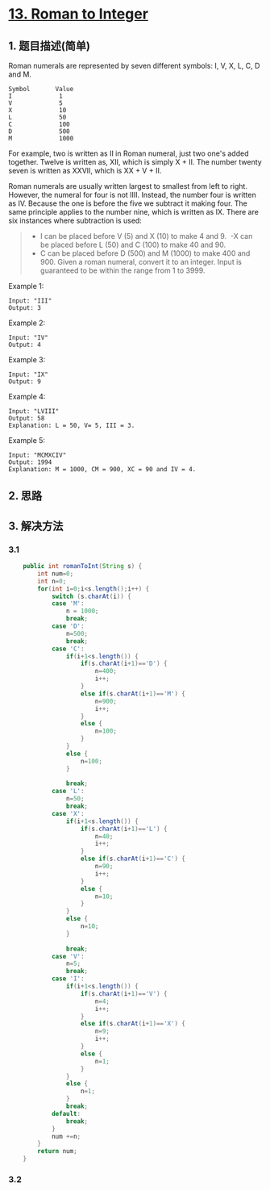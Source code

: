 # [13. Roman to Integer](https://leetcode-cn.com/problems/roman-to-integer/)

## 1. 题目描述(简单)

Roman numerals are represented by seven different symbols: I, V, X, L, C, D and M.
```
Symbol       Value
I             1
V             5
X             10
L             50
C             100
D             500
M             1000
```
For example, two is written as II in Roman numeral, just two one's added together. Twelve is written as, XII, which is simply X + II. The number twenty seven is written as XXVII, which is XX + V + II.

Roman numerals are usually written largest to smallest from left to right. However, the numeral for four is not IIII. Instead, the number four is written as IV. Because the one is before the five we subtract it making four. The same principle applies to the number nine, which is written as IX. There are six instances where subtraction is used:

> - I can be placed before V (5) and X (10) to make 4 and 9. 
> -X can be placed before L (50) and C (100) to make 40 and 90. 
> - C can be placed before D (500) and M (1000) to make 400 and 900.
> Given a roman numeral, convert it to an integer. Input is guaranteed to be within the range from 1 to 3999.

Example 1:
```
Input: "III"
Output: 3
```
Example 2:
```
Input: "IV"
Output: 4
```
Example 3:
```
Input: "IX"
Output: 9
```
Example 4:
```
Input: "LVIII"
Output: 58
Explanation: L = 50, V= 5, III = 3.
```
Example 5:
```
Input: "MCMXCIV"
Output: 1994
Explanation: M = 1000, CM = 900, XC = 90 and IV = 4.
```

## 2. 思路

## 3. 解决方法

### 3.1


```java
	public int romanToInt(String s) {
        int num=0;
        int n=0;
        for(int i=0;i<s.length();i++) {
        	switch (s.charAt(i)) {
			case 'M':
				n = 1000;
				break;
			case 'D':
				n=500;
				break;
			case 'C':
				if(i+1<s.length()) {
					if(s.charAt(i+1)=='D') {
						n=400;
						i++;
					}
					else if(s.charAt(i+1)=='M') {
						n=900;
						i++;
					}
					else {
						n=100;
					}
				}
				else {
					n=100;
				}
				
				break;
			case 'L':
				n=50;
				break;
			case 'X':
				if(i+1<s.length()) {
					if(s.charAt(i+1)=='L') {
						n=40;
						i++;
					}
					else if(s.charAt(i+1)=='C') {
						n=90;
						i++;
					}
					else {
						n=10;
					}
				}
				else {
					n=10;
				}
				
				break;
			case 'V':
				n=5;
				break;
			case 'I':
				if(i+1<s.length()) {
					if(s.charAt(i+1)=='V') {
						n=4;
						i++;
					}
					else if(s.charAt(i+1)=='X') {
						n=9;
						i++;
					}
					else {
						n=1;
					}
				}
				else {
					n=1;
				}
				break;
			default:
				break;
			}
        	num +=n;
        }
        return num;
    }

```



### 3.2



